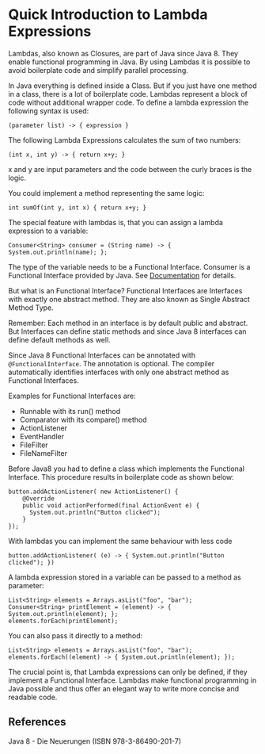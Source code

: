 # Quick Introduction to Lambda Expressions
Lambdas, also known as Closures, are part of Java since Java 8.
They enable functional programming in Java.
By using Lambdas it is possible to avoid boilerplate code and simplify parallel processing.

In Java everything is defined inside a Class.
But if you just have one method in a class, there is a lot of boilerplate code.
Lambdas represent a block of code without additional wrapper code.
To define a lambda expression the following syntax is used:
```
(parameter list) -> { expression }
```

The following Lambda Expressions calculates the sum of two numbers:
```
(int x, int y) -> { return x+y; }
```
x and y are input parameters and the code between the curly braces is the logic.

You could implement a method representing the same logic:
```
int sumOf(int y, int x) { return x+y; }
```

The special feature with lambdas is, that you can assign a lambda expression to a variable:
```
Consumer<String> consumer = (String name) -> { System.out.println(name); };
```
The type of the variable needs to be a Functional Interface.
Consumer is a Functional Interface provided by Java.
See [Documentation](https://docs.oracle.com/javase/8/docs/api/java/util/function/Consumer.html) for details.

But what is an Functional Interface?
Functional Interfaces are Interfaces with exactly one abstract method.
They are also known as Single Abstract Method Type.

Remember: Each method in an interface is by default public and abstract.
But Interfaces can define static methods and since Java 8 interfaces can define default methods as well.

Since Java 8 Functional Interfaces can be annotated with `@FunctionalInterface`.
The annotation is optional.
The compiler automatically identifies interfaces with only one abstract method as Functional Interfaces.

Examples for Functional Interfaces are:
- Runnable with its run() method
- Comparator with its compare() method
- ActionListener
- EventHandler
- FileFilter
- FileNameFilter

Before Java8 you had to define a class which implements the Functional Interface.
This procedure results in boilerplate code as shown below:
```
button.addActionListener( new ActionListener() {
    @Override
    public void actionPerformed(final ActionEvent e) {
      System.out.println("Button clicked");
    }
});
```

With lambdas you can implement the same behaviour with less code
```
button.addActionListener( (e) -> { System.out.println("Button clicked"); })
```

A lambda expression stored in a variable can be passed to a method as parameter:
```
List<String> elements = Arrays.asList("foo", "bar");
Consumer<String> printElement = (element) -> { System.out.println(element); };
elements.forEach(printElement);
```

You can also pass it directly to a method:
```
List<String> elements = Arrays.asList("foo", "bar");
elements.forEach((element) -> { System.out.println(element); });
```

The crucial point is, that Lambda expressions can only be defined, if they implement a Functional Interface.
Lambdas make functional programming in Java possible and thus offer an elegant way to write more concise and readable code.

## References
Java 8 - Die Neuerungen (ISBN 978-3-86490-201-7)
